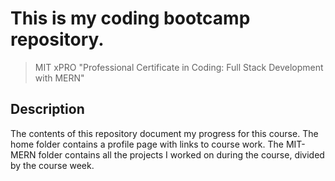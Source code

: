 # This is my coding bootcamp repository.
>MIT xPRO "Professional Certificate in Coding: Full Stack Development with MERN"
## Description
The contents of this repository document my progress for this course. The home folder contains a profile page with links to course work. The MIT-MERN folder contains all the projects I worked on during the course, divided by the course week.
